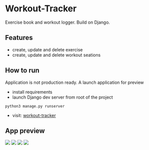 # Workout-Tracker
Exercise book and workout logger.
Build on Django.

## Features
- create, update and delete exercise
- create, update and delete workout seations

## How to run
Application is not production ready. 
A launch application for preview
- install requirements
- launch Django dev server from root of the project
```
python3 manage.py runserver
```
- visit: [workout-tracker](127.0.0.1:8000/workout-tracker/exercises/)

## App preview
 ![](screenshots/main_page.png)
 ![](screenshots/create_exercise.png)
 ![](screenshots/detail_record.png)
 ![](screenshots/create_record.png)
